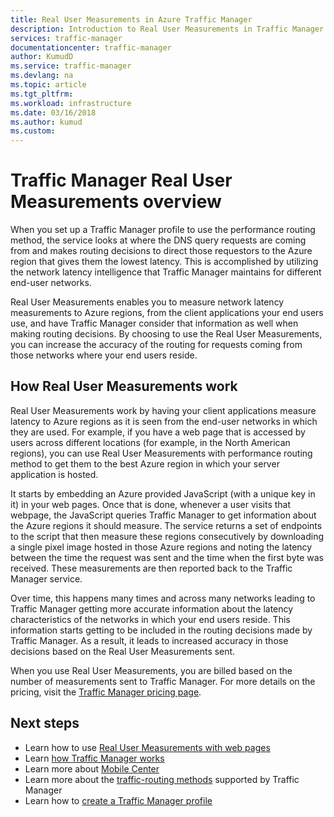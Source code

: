 ```yaml
---
title: Real User Measurements in Azure Traffic Manager
description: Introduction to Real User Measurements in Traffic Manager
services: traffic-manager
documentationcenter: traffic-manager
author: KumudD
ms.service: traffic-manager
ms.devlang: na
ms.topic: article 
ms.tgt_pltfrm: 
ms.workload: infrastructure
ms.date: 03/16/2018
ms.author: kumud
ms.custom: 
---
```


# Traffic Manager Real User Measurements overview

When you set up a Traffic Manager profile to use the performance routing method, the service looks at where the DNS query requests are coming from and makes routing decisions to direct those requestors to the Azure region that gives them the lowest latency. This is accomplished by utilizing the network latency intelligence that Traffic Manager maintains for different end-user networks.

Real User Measurements enables you to measure network latency measurements to Azure regions, from the client applications your end users use, and have Traffic Manager consider that information as well when making routing decisions. By choosing to use the Real User Measurements, you can increase the accuracy of the routing for requests coming from those networks where your end users reside. 

## How Real User Measurements work

Real User Measurements work by having your client applications measure latency to Azure regions as it is seen from the end-user networks in which they are used. For example, if you have a web page that is accessed by users across different locations (for example, in the North American regions), you can use Real User Measurements with performance routing method to get them to the best Azure region in which your server application is hosted.

It starts by embedding an Azure provided JavaScript (with a unique key in it) in your web pages. Once that is done, whenever a user visits that webpage, the JavaScript queries Traffic Manager to get information about the Azure regions it should measure. The service returns a set of endpoints to the script that then measure these regions consecutively by downloading a single pixel image hosted in those Azure regions and noting the latency between the time the request was sent and the time when the first byte was received. These measurements are then reported back to the Traffic Manager service.

Over time, this happens many times and across many networks leading to Traffic Manager getting more accurate information about the latency characteristics of the networks in which your end users reside. This information starts getting to be included in the routing decisions made by Traffic Manager. As a result, it leads to increased accuracy in those decisions based on the Real User Measurements sent.

When you use Real User Measurements, you are billed based on the number of measurements sent to Traffic Manager. For more details on the pricing, visit the [Traffic Manager pricing page](https://azure.microsoft.com/pricing/details/traffic-manager/).

## Next steps
- Learn how to use [Real User Measurements with web pages](traffic-manager-create-rum-web-pages.md)
- Learn [how Traffic Manager works](traffic-manager-overview.md)
- Learn more about [Mobile Center](https://docs.microsoft.com/mobile-center/)
- Learn more about the [traffic-routing methods](traffic-manager-routing-methods.md) supported by Traffic Manager
- Learn how to [create a Traffic Manager profile](traffic-manager-create-profile.md)

